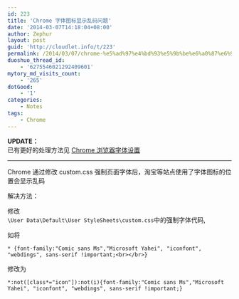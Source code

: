 ```yaml
---
id: 223
title: 'Chrome 字体图标显示乱码问题'
date: '2014-03-07T14:18:04+08:00'
author: Zephur
layout: post
guid: 'http://cloudlet.info/t/223'
permalink: /2014/03/07/chrome-%e5%ad%97%e4%bd%93%e5%9b%be%e6%a0%87%e6%98%be%e7%a4%ba%e4%b9%b1%e7%a0%81%e9%97%ae%e9%a2%98/
duoshuo_thread_id:
    - '6275546021292409601'
mytory_md_visits_count:
    - '265'
dotGood:
    - '1'
categories:
    - Notes
tags:
    - Chrome
---
```


**UPDATE：**  
已有更好的处理方法见 [Chrome 浏览器字体设置](http://cloudlet.info/t/431)

<!--more-->

- - - - - -

Chrome 通过修改 custom.css 强制页面字体后，淘宝等站点使用了字体图标的位置会显示乱码

解决方法：

修改  
`\User Data\Default\User StyleSheets\custom.css`中的强制字体代码,

如将

`* {font-family:"Comic sans Ms","Microsoft Yahei", "iconfont", "webdings", sans-serif !important;<br></br>}`

修改为

`*:not([class*="icon"]):not(i){font-family:"Comic sans Ms","Microsoft Yahei", "iconfont", "webdings", sans-serif !important;}`